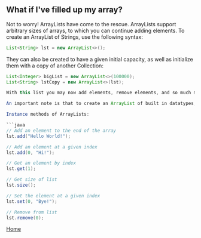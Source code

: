 ## What if I've filled up my array?
Not to worry! ArrayLists have come to the rescue. ArrayLists support arbitrary sizes of arrays, to which you can continue adding elements. To create an ArrayList of Strings, use the following syntax:

```java
List<String> lst = new ArrayList<>();
```

They can also be created to have a given initial capacity, as well as initialize them with a copy of another Collection:

```java
List<Integer> bigList = new ArrayList<>(100000);
List<String> lstCopy = new ArrayList<>(lst);

With this list you may now add elements, remove elements, and so much more, as Java implements tons of useful methods that act on ArrayLists. Refer to the official Oracle JavaDocs on ArrayLists to explore more that ArrayLists can do.

An important note is that to create an ArrayList of built in datatypes, use the datatypes object counterpart. For example, isntead of int, using Integer, and instead of long, use Long.

Instance methods of ArrayLists:

```java
// Add an element to the end of the array
lst.add("Hello World!");

// Add an element at a given index
lst.add(0, "Hi!");

// Get an element by index
lst.get(1);

// Get size of list
lst.size();

// Set the element at a given index
lst.set(0, "Bye!");

// Remove from list
lst.remove(0);
```


[Home](../index.md)
